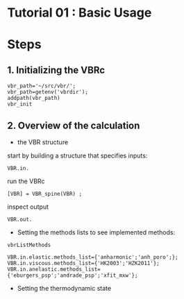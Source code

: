# Tutorial 01 : Basic Usage


# Steps

## 1. Initializing the VBRc

```
vbr_path='~/src/vbr/';
vbr_path=getenv('vbrdir');
addpath(vbr_path)
vbr_init
```

## 2. Overview of the calculation

* the VBR structure

start by building a structure that specifies inputs:

```
VBR.in.
```

run the VBRc

```
[VBR] = VBR_spine(VBR) ;
```

inspect output

```
VBR.out.
```


* Setting the methods lists
to see implemented methods:

```
vbrListMethods
```

```
VBR.in.elastic.methods_list={'anharmonic';'anh_poro';};
VBR.in.viscous.methods_list={'HK2003';'HZK2011'};
VBR.in.anelastic.methods_list={'eburgers_psp';'andrade_psp';'xfit_mxw'};
```

* Setting the thermodynamic state
